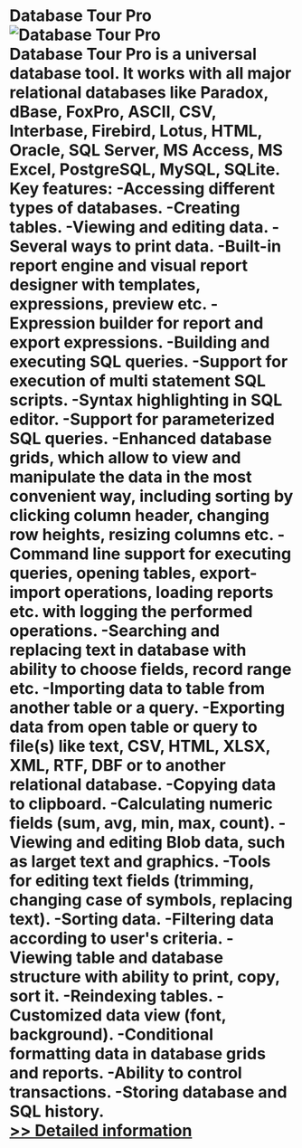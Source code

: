 # Database Tour Pro<br />![Database Tour Pro](https://mycommerce.akamaized.net/api/pimages/P300921836/BIG/300921836.PNG)<br />Database Tour Pro is a universal database tool. It works with all major relational databases like Paradox, dBase, FoxPro, ASCII, CSV, Interbase, Firebird, Lotus, HTML, Oracle, SQL Server, MS Access, MS Excel, PostgreSQL, MySQL, SQLite. Key features: -Accessing different types of databases. -Creating tables. -Viewing and editing data. -Several ways to print data. -Built-in report engine and visual report designer with templates, expressions, preview etc. -Expression builder for report and export expressions. -Building and executing SQL queries. -Support for execution of multi statement SQL scripts. -Syntax highlighting in SQL editor. -Support for parameterized SQL queries. -Enhanced database grids, which allow to view and manipulate the data in the most convenient way, including sorting by clicking column header, changing row heights, resizing columns etc. -Command line support for executing queries, opening tables, export-import operations, loading reports etc. with logging the performed operations. -Searching and replacing text in database with ability to choose fields, record range etc. -Importing data to table from another table or a query. -Exporting data from open table or query to file(s) like text, CSV, HTML, XLSX, XML, RTF, DBF or to another relational database. -Copying data to clipboard. -Calculating numeric fields (sum, avg, min, max, count). -Viewing and editing Blob data, such as larget text and graphics. -Tools for editing text fields (trimming, changing case of symbols, replacing text). -Sorting data. -Filtering data according to user's criteria. -Viewing table and database structure with ability to print, copy, sort it. -Reindexing tables. -Customized data view (font, background). -Conditional formatting data in database grids and reports. -Ability to control transactions. -Storing database and SQL history.<br />[>> Detailed information](https://secure.shareit.com/shareit/product.html?productid=300921836&affiliateid=200057808)